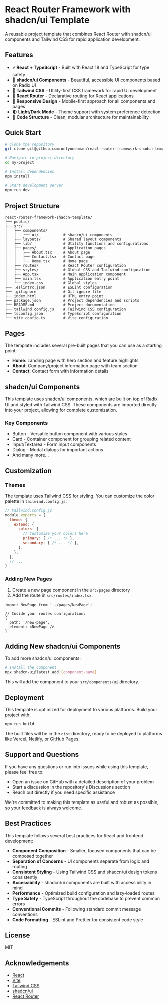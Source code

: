 # React Router Framework with shadcn/ui Template

A reusable project template that combines React Router with shadcn/ui components and Tailwind CSS for rapid application development.

## Features

- ⚡️ **React + TypeScript** - Built with React 18 and TypeScript for type safety
- 🧩 **shadcn/ui Components** - Beautiful, accessible UI components based on Radix UI
- 🎨 **Tailwind CSS** - Utility-first CSS framework for rapid UI development
- 🧭 **React Router** - Declarative routing for React applications
- 📱 **Responsive Design** - Mobile-first approach for all components and pages
- 🌓 **Light/Dark Mode** - Theme support with system preference detection
- 🔄 **Code Structure** - Clean, modular architecture for maintainability

## Quick Start

```bash
# Clone the repository
git clone git@github.com:onlyoneaman/react-router-framework-shadcn-template.git my-project

# Navigate to project directory
cd my-project

# Install dependencies
npm install

# Start development server
npm run dev
```

## Project Structure

```
react-router-framework-shadcn-template/
├── public/
├── src/
│   ├── components/
│   │   └── ui/           # shadcn/ui components
│   ├── layouts/          # Shared layout components
│   ├── lib/              # Utility functions and configurations
│   ├── pages/            # Application pages
│   │   ├── About.tsx     # About page
│   │   ├── Contact.tsx   # Contact page
│   │   └── Home.tsx      # Home page
│   ├── routes/           # React Router configuration
│   ├── styles/           # Global CSS and Tailwind configuration
│   ├── App.tsx           # Main application component
│   ├── main.tsx          # Application entry point
│   └── index.css         # Global styles
├── .eslintrc.json        # ESLint configuration
├── .gitignore            # Git ignore file
├── index.html            # HTML entry point
├── package.json          # Project dependencies and scripts
├── README.md             # Project documentation
├── tailwind.config.js    # Tailwind CSS configuration
├── tsconfig.json         # TypeScript configuration
└── vite.config.ts        # Vite configuration
```

## Pages

The template includes several pre-built pages that you can use as a starting point:

- **Home**: Landing page with hero section and feature highlights
- **About**: Company/project information page with team section
- **Contact**: Contact form with information details

## shadcn/ui Components

This template uses [shadcn/ui](https://ui.shadcn.com/) components, which are built on top of Radix UI and styled with Tailwind CSS. These components are imported directly into your project, allowing for complete customization.

### Key Components

- Button - Versatile button component with various styles
- Card - Container component for grouping related content
- Input/Textarea - Form input components
- Dialog - Modal dialogs for important actions
- And many more...

## Customization

### Themes

The template uses Tailwind CSS for styling. You can customize the color palette in `tailwind.config.js`:

```js
// tailwind.config.js
module.exports = {
  theme: {
    extend: {
      colors: {
        // Customize your colors here
        primary: { /* ... */ },
        secondary: { /* ... */ },
      },
    },
  },
  // ...
}
```

### Adding New Pages

1. Create a new page component in the `src/pages` directory
2. Add the route in `src/routes/index.tsx`:

```tsx
import NewPage from '../pages/NewPage';

// Inside your routes configuration:
{
  path: '/new-page',
  element: <NewPage />
}
```

## Adding New shadcn/ui Components

To add more shadcn/ui components:

```bash
# Install the component
npx shadcn-ui@latest add [component-name]
```

This will add the component to your `src/components/ui` directory.

## Deployment

This template is optimized for deployment to various platforms. Build your project with:

```bash
npm run build
```

The built files will be in the `dist` directory, ready to be deployed to platforms like Vercel, Netlify, or GitHub Pages.

## Support and Questions

If you have any questions or run into issues while using this template, please feel free to:

- Open an issue on GitHub with a detailed description of your problem
- Start a discussion in the repository's Discussions section
- Reach out directly if you need specific assistance

We're committed to making this template as useful and robust as possible, so your feedback is always welcome.

## Best Practices

This template follows several best practices for React and frontend development:

- **Component Composition** - Smaller, focused components that can be composed together
- **Separation of Concerns** - UI components separate from logic and routing
- **Consistent Styling** - Using Tailwind CSS and shadcn/ui design tokens consistently
- **Accessibility** - shadcn/ui components are built with accessibility in mind
- **Performance** - Optimized build configuration and lazy-loaded routes
- **Type Safety** - TypeScript throughout the codebase to prevent common errors
- **Conventional Commits** - Following standard commit message conventions
- **Code Formatting** - ESLint and Prettier for consistent code style

## License

MIT

## Acknowledgements

- [React](https://reactjs.org/)
- [Vite](https://vitejs.dev/)
- [Tailwind CSS](https://tailwindcss.com/)
- [shadcn/ui](https://ui.shadcn.com/)
- [React Router](https://reactrouter.com/)
